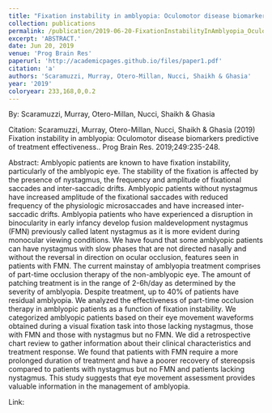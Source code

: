 ```yaml
---
title: "Fixation instability in amblyopia: Oculomotor disease biomarkers predictive of treatment effectiveness."
collection: publications
permalink: /publication/2019-06-20-FixationInstabilityInAmblyopia_OculomotorDiseaseBiomarkersPredi
excerpt: 'ABSTRACT.'
date: Jun 20, 2019
venue: 'Prog Brain Res'
paperurl: 'http://academicpages.github.io/files/paper1.pdf'
citation: 'a'
authors: 'Scaramuzzi, Murray, Otero-Millan, Nucci, Shaikh & Ghasia'
year: '2019'
coloryear: 233,168,0,0.2
---
```


By: Scaramuzzi, Murray, Otero-Millan, Nucci, Shaikh & Ghasia

Citation: Scaramuzzi, Murray, Otero-Millan, Nucci, Shaikh & Ghasia (2019) Fixation instability in amblyopia: Oculomotor disease biomarkers predictive of treatment effectiveness.. Prog Brain Res. 2019;249:235-248. 

Abstract: Amblyopic patients are known to have fixation instability, particularly of the amblyopic eye. The stability of the fixation is affected by the presence of nystagmus, the frequency and amplitude of fixational saccades and inter-saccadic drifts. Amblyopic patients without nystagmus have increased amplitude of the fixational saccades with reduced frequency of the physiologic microsaccades and have increased inter-saccadic drifts. Amblyopia patients who have experienced a disruption in binocularity in early infancy develop fusion maldevelopment nystagmus (FMN) previously called latent nystagmus as it is more evident during monocular viewing conditions. We have found that some amblyopic patients can have nystagmus with slow phases that are not directed nasally and without the reversal in direction on ocular occlusion, features seen in patients with FMN. The current mainstay of amblyopia treatment comprises of part-time occlusion therapy of the non-amblyopic eye. The amount of patching treatment is in the range of 2-6h/day as determined by the severity of amblyopia. Despite treatment, up to 40% of patients have residual amblyopia. We analyzed the effectiveness of part-time occlusion therapy in amblyopic patients as a function of fixation instability. We categorized amblyopic patients based on their eye movement waveforms obtained during a visual fixation task into those lacking nystagmus, those with FMN and those with nystagmus but no FMN. We did a retrospective chart review to gather information about their clinical characteristics and treatment response. We found that patients with FMN require a more prolonged duration of treatment and have a poorer recovery of stereopsis compared to patients with nystagmus but no FMN and patients lacking nystagmus. This study suggests that eye movement assessment provides valuable information in the management of amblyopia.

Link: 

